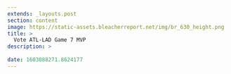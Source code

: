 ```yaml
--- 
extends: _layouts.post 
section: content 
image: https://static-assets.bleacherreport.net/img/br_630_height.png 
title: > 
  Vote ATL-LAD Game 7 MVP 
description: > 
   
date: 1603088271.8624177 
--- 
```

